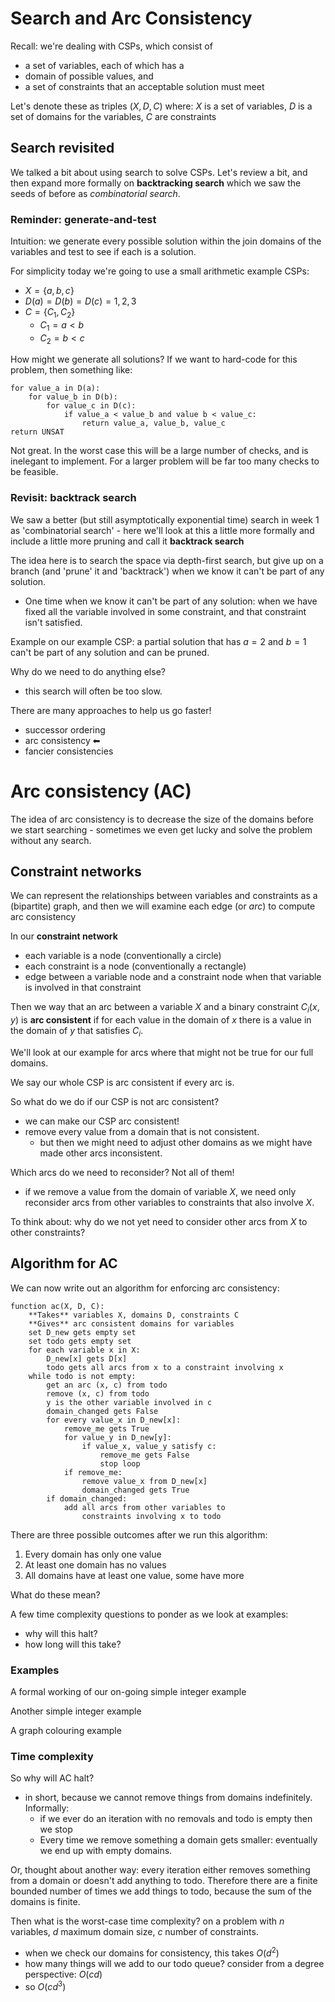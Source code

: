 # Search and Arc Consistency

Recall: we're dealing with CSPs, which consist of
- a set of variables, each of which has a
-  domain of possible values, and 
-  a set of constraints that an acceptable solution must meet

Let's denote these as triples $(X, D, C)$ where: $X$ is a set of variables, $D$ is a set of domains for the variables, $C$ are constraints 

## Search revisited

We talked a bit about using search to solve CSPs.  Let's review a bit, and then expand more formally on **backtracking search** which we saw the seeds of before as *combinatorial search*.

### Reminder: generate-and-test
Intuition: we generate every possible solution within the join domains of the variables and test to see if each is a solution.

For simplicity today we're going to use a small arithmetic example CSPs:
- $X = \{a, b, c\}$
- $D(a) = D(b) = D(c) = {1, 2, 3}$
- $C = \{C_1, C_2\}$
    - $C_1 = a < b$
    - $C_2 = b < c$

How might we generate all solutions?  If we want to hard-code for this problem, then something like:

```
for value_a in D(a):
    for value_b in D(b):
        for value_c in D(c):
            if value_a < value_b and value b < value_c:
                return value_a, value_b, value_c
return UNSAT
```

Not great.  In the worst case this will be a large number of checks, and is inelegant to implement.  For a larger problem will be far too many checks to be feasible.

### Revisit: backtrack search

We saw a better (but still asymptotically exponential time) search in week 1 as 'combinatorial search' - here we'll look at this a little more formally and include a little more pruning and call it **backtrack search**

The idea here is to search the space via depth-first search, but give up on a branch (and 'prune' it and 'backtrack') when we know it can't be part of any solution.  
- One time when we know it can't be part of any solution: when we have fixed all the variable involved in some constraint, and that constraint isn't satisfied.

Example on our example CSP: a partial solution that has $a = 2$ and $b = 1$ can't be part of any solution and can be pruned.  

> <hand-drawn example in lecture>

Why do we need to do anything else?
- this search will often be too slow. 

There are many approaches to help us go faster!
- successor ordering
- arc consistency ⬅
- fancier consistencies

# Arc consistency (AC)
The idea of arc consistency is to decrease the size of the domains before we start searching - sometimes we even get lucky and solve the problem without any search.  

## Constraint networks 
We can represent the relationships between variables and constraints as a (bipartite) graph, and then we will examine each edge (or *arc*) to compute arc consistency

In our **constraint network**
- each variable is a node (conventionally a circle)
- each constraint is a node (conventionally a rectangle)
- edge between a variable node and a constraint node when that variable is involved in that constraint

> <hand-drawn example in lecture>
    
Then we way that an arc between a variable $X$ and a binary constraint $C_i(x, y)$ is **arc consistent** if for each value in the domain of $x$ there is a value in the domain of $y$ that satisfies $C_i$.
    
We'll look at our example for arcs where that might not be true for our full domains.  
    
We say our whole CSP is arc consistent if every arc is.
    
So what do we do if our CSP is not arc consistent?
- we can make our CSP arc consistent!
- remove every value from a domain that is not consistent.
    - but then we might need to adjust other domains as we might have made other arcs inconsistent.  
    
Which arcs do we need to reconsider?  Not all of them!
- if we remove a value from the domain of variable $X$, we need only reconsider arcs from other variables to constraints that also involve $X$.
    
To think about: why do we not yet need to consider other arcs from $X$ to other constraints?

> <hand-drawn example in lecture>
    
## Algorithm for AC

We can now write out an algorithm for enforcing arc consistency:

```
function ac(X, D, C):
    **Takes** variables X, domains D, constraints C
    **Gives** arc consistent domains for variables
    set D_new gets empty set
    set todo gets empty set
    for each variable x in X:
        D_new[x] gets D[x]
        todo gets all arcs from x to a constraint involving x
    while todo is not empty:
        get an arc (x, c) from todo
        remove (x, c) from todo
        y is the other variable involved in c
        domain_changed gets False
        for every value_x in D_new[x]:
            remove_me gets True
            for value_y in D_new[y]:
                if value_x, value_y satisfy c:
                    remove_me gets False
                    stop loop
            if remove_me:
                remove value_x from D_new[x]
                domain_changed gets True
        if domain_changed:
            add all arcs from other variables to
                constraints involving x to todo        
```

There are three possible outcomes after we run this algorithm:
1. Every domain has only one value
2. At least one domain has no values
3. All domains have at least one value, some have more
    
What do these mean?

A few time complexity questions to ponder as we look at examples:
- why will this halt?
- how long will this take?
    
### Examples
    
A formal working of our on-going simple integer example
    
Another simple integer example
    
A graph colouring example
    

### Time complexity

So why will AC halt?
- in short, because we cannot remove things from domains indefinitely.  Informally:
    - if we ever do an iteration with no removals and todo is empty then we stop
    - Every time we remove something a domain gets smaller: eventually we end up with empty domains.
    
Or, thought about another way: every iteration either removes something from a domain or doesn't add anything to todo.  Therefore there are a finite bounded number of times we add things to todo, because the sum of the domains is finite.
    
Then what is the worst-case time complexity? on a problem with $n$ variables, $d$ maximum domain size, $c$ number of constraints.
- when we check our domains for consistency, this takes $O(d^2)$
- how many things will we add to our todo queue? consider from a degree perspective: $O(cd)$
- so $O(cd^3)$
